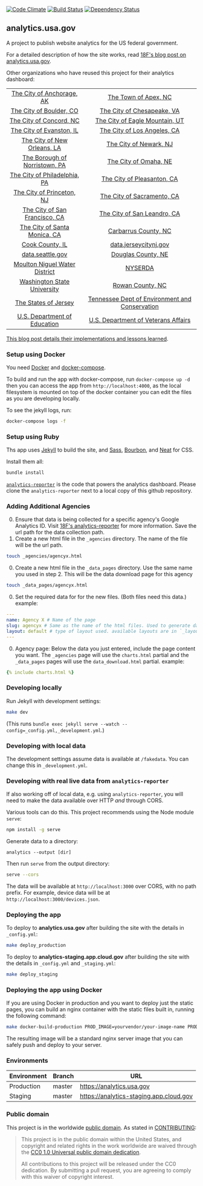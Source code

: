 [![Code Climate](https://codeclimate.com/github/18F/analytics.usa.gov/badges/gpa.svg)](https://codeclimate.com/github/18F/analytics.usa.gov)  [![Build Status](https://travis-ci.org/18F/analytics.usa.gov.png)](https://travis-ci.org/18F/analytics.usa.gov)  [![Dependency Status](https://gemnasium.com/badges/github.com/18F/analytics.usa.gov.svg)](https://gemnasium.com/github.com/18F/analytics.usa.gov)



## analytics.usa.gov

A project to publish website analytics for the US federal government.

For a detailed description of how the site works, read [18F's blog post on analytics.usa.gov](https://18f.gsa.gov/2015/03/19/how-we-built-analytics-usa-gov/).

Other organizations who have reused this project for their analytics dashboard:

|                                                                           |                                                                                        |
|:-------------------------------------------------------------------------:|:--------------------------------------------------------------------------------------:|
| [The City of Anchorage, AK](http://analytics.muni.org/)                   | [The Town of Apex, NC](http://apexnc.seamlessreports.com/)                             |
| [The City of Boulder, CO](https://bouldercolorado.gov/stats)              | [The City of Chesapeake, VA](http://cityofchesapeakeva.seamlessreports.com/)           |
| [The City of Concord, NC](http://concordnc.seamlessreports.com/)          | [The City of Eagle Mountain, UT](http://eaglemountaincityut.seamlessreports.com/)      |
| [The City of Evanston, IL](http://evanstonil.seamlessreports.com/)        | [The City of Los Angeles, CA](http://webanalytics.lacity.org/)                         |
| [The City of New Orleans, LA](http://webanalytics.nola.gov/)              | [The City of Newark, NJ](http://newarknj.seamlessreports.com/)                         |
| [The Borough of Norristown, PA](http://norristownpa.seamlessreports.com/) | [The City of Omaha, NE](https://analytics.cityofomaha.org/)                            |
| [The City of Philadelphia, PA](http://analytics.phila.gov/)               | [The City of Pleasanton, CA](http://cityofpleasantonca.seamlessreports.com/)           |
| [The City of Princeton, NJ](http://princeton.seamlessreports.com/)        | [The City of Sacramento, CA](http://analytics.cityofsacramento.org/)                   |
| [The City of San Francisco, CA](http://analytics.sfgov.org/)              | [The City of San Leandro, CA](http://sanleandroca.seamlessreports.com/)                |
| [The City of Santa Monica, CA](http://analytics.smgov.net/)               | [Carbarrus County, NC](http://analytics.cabarruscounty.us/)                            |
| [Cook County, IL](http://opendocs.cookcountyil.gov/analytics/)            | [data.jerseycitynj.gov](http://datajerseycitynj.seamlessreports.com/)                  |
| [data.seattle.gov](http://seattlewa.seamlessreports.com/)                 | [Douglas County, NE](http://analytics.douglascounty-ne.gov/)                           |
| [Moulton Niguel Water District](http://mnwd.seamlessreports.com/)         | [NYSERDA](http://nyserda.seamlessreports.com/)                                         |
| [Washington State University](https://analytics.wsu.edu/)                 | [Rowan County, NC](http://rowan.seamlessreports.com/)                                  |
| [The States of Jersey](http://webanalytics.gov.je/)                       | [Tennessee Dept of  Environment and Conservation](http://analytics.tdec.tn.gov/) |
| [U.S. Department of Education](http://www2.ed.gov/analytics)              | [U.S. Department of Veterans Affairs](http://www.oit.va.gov/analytics/)                |

[This blog post details their implementations and lessons learned](https://18f.gsa.gov/2016/01/05/tips-for-adapting-analytics-usa-gov/).

### Setup using Docker

You need  [Docker](https://github.com/docker/docker) and  [docker-compose](https://github.com/docker/compose).

To build and run the app with docker-compose, run `docker-compose up -d` then you can access the app from `http://localhost:4000`, as the local filesystem is mounted on top of the docker container you can edit the files as you are developing locally.

To see the jekyll logs, run: 

```bash
docker-compose logs -f
```

### Setup using Ruby

Ths app uses [Jekyll](http://jekyllrb.com) to build the site, and [Sass](http://sass-lang.com/), [Bourbon](http://bourbon.io), and [Neat](http://neat.bourbon.io) for CSS.

Install them all:

```bash
bundle install
```

[`analytics-reporter`](https://github.com/18F/analytics-reporter) is the code that powers the analytics dashboard.
Please clone the `analytics-reporter` next to a local copy of this github repository.

### Adding Additional Agencies

0. Ensure that data is being collected for a specific agency's Google Analytics ID. Visit [18F's analytics-reporter](https://github.com/18F/analytics-reporter) for more information. Save the url path for the data collection path.
0. Create a new html file in the `_agencies` directory. The name of the file will be the url path.
  ```bash
  touch _agencies/agencyx.html
  ```
0. Create a new html file in the `_data_pages` directory. Use the same name you used in step 2. This will be the data download page for this agency

  ```bash
  touch _data_pages/agencyx.html
  ```
0. Set the required data for for the new files. (Both files need this data.) example:

  ```yaml
  ---
  name: Agency X # Name of the page
  slug: agencyx # Same as the name of the html files. Used to generate data page links.
  layout: default # type of layout used. available layouts are in `_layouts`
  ---
  ```
0. Agency page: Below the data you just entered, include the page content you want. The `_agencies` page will use the `charts.html` partial and the `_data_pages` pages will use the `data_download.html` partial. example:

```yaml
{% include charts.html %}
```

### Developing locally

Run Jekyll with development settings:

```bash
make dev
```

(This runs `bundle exec jekyll serve --watch --config=_config.yml,_development.yml`.)

### Developing with local data

The development settings assume data is available at `/fakedata`. You can change this in `_development.yml`.


### Developing with real live data from `analytics-reporter`

If also working off of local data, e.g. using `analytics-reporter`, you will need to make the data available over HTTP _and_ through CORS.

Various tools can do this. This project recommends using the Node module `serve`:

```bash
npm install -g serve
```

Generate data to a directory:

```
analytics --output [dir]
```

Then run `serve` from the output directory:

```bash
serve --cors
```

The data will be available at `http://localhost:3000` over CORS, with no path prefix. For example, device data will be at `http://localhost:3000/devices.json`.


### Deploying the app

To deploy to **analytics.usa.gov** after building the site with the details in `_config.yml`:

```bash
make deploy_production
```

To deploy to **analytics-staging.app.cloud.gov** after building the site with the details in `_config.yml` and `_staging.yml`:

```bash
make deploy_staging
```

### Deploying the app using Docker

If you are using Docker in production and you want to deploy just the static pages, you can build an nginx container with the static files built in, running the following command:

```bash
make docker-build-production PROD_IMAGE=yourvendor/your-image-name PROD_TAG=latest
```

The resulting image will be a standard nginx server image that you can safely push and deploy to your server.

### Environments

| Environment | Branch | URL |
|-------------| ------ | --- |
| Production | master | https://analytics.usa.gov |
| Staging | master | https://analytics-staging.app.cloud.gov |

### Public domain

This project is in the worldwide [public domain](LICENSE.md). As stated in [CONTRIBUTING](CONTRIBUTING.md):

> This project is in the public domain within the United States, and copyright and related rights in the work worldwide are waived through the [CC0 1.0 Universal public domain dedication](https://creativecommons.org/publicdomain/zero/1.0/).
>
> All contributions to this project will be released under the CC0 dedication. By submitting a pull request, you are agreeing to comply with this waiver of copyright interest.
